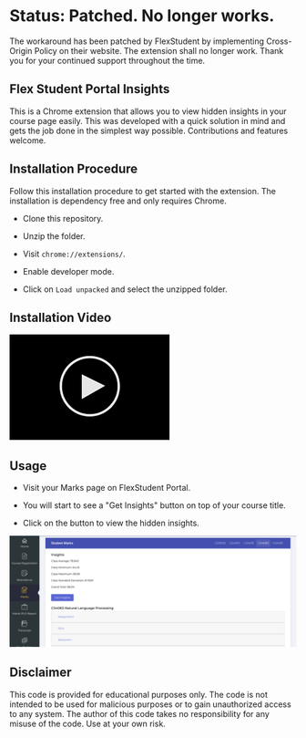 # Status: Patched. No longer works.
The workaround has been patched by FlexStudent by implementing Cross-Origin Policy on their website. The extension shall no longer work. Thank you for your  continued support throughout the time.

## Flex Student Portal Insights
This is a Chrome extension that allows you to view hidden insights in your course page easily. This was developed with a quick solution in mind and gets the job done in the simplest way possible. Contributions and features welcome.

## Installation Procedure
Follow this installation procedure to get started with the extension. The installation is dependency free and only requires Chrome.

- Clone this repository.

- Unzip the folder.

- Visit ```chrome://extensions/```.

- Enable developer mode.

- Click on ```Load unpacked``` and select the unzipped folder.

## Installation Video

[![Installation Video](images/blackvideo.jpg)](https://youtu.be/ZtzXTtzA8EM)

## Usage
- Visit your Marks page on FlexStudent Portal.

- You will start to see a "Get Insights" button on top of your course title.

- Click on the button to view the hidden insights.

![](images/usage.png)

## Disclaimer
This code is provided for educational purposes only. The code is not intended to be used for malicious purposes or to gain unauthorized access to any system. The author of this code takes no responsibility for any misuse of the code. Use at your own risk.
